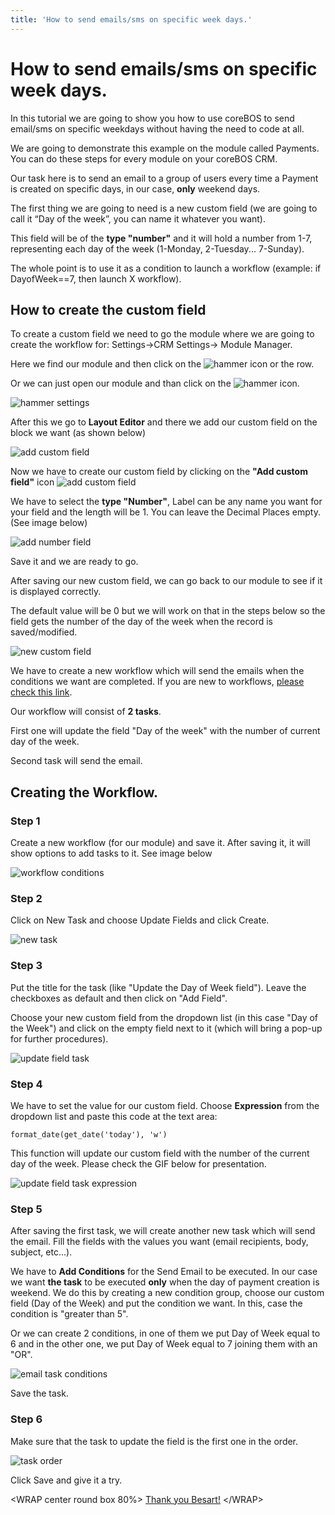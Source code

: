 ```yaml
---
title: 'How to send emails/sms on specific week days.'
---
```


How to send emails/sms on specific week days.
=============================================

In this tutorial we are going to show you how to use coreBOS to send
email/sms on specific weekdays without having the need to code at all.

We are going to demonstrate this example on the module called Payments.
You can do these steps for every module on your coreBOS CRM.

Our task here is to send an email to a group of users every time a
Payment is created on specific days, in our case, **only** weekend days.

The first thing we are going to need is a new custom field (we are going
to call it “Day of the week”, you can name it whatever you want).

This field will be of the **type "number"** and it will hold a number
from 1-7, representing each day of the week (1-Monday, 2-Tuesday...
7-Sunday).

The whole point is to use it as a condition to launch a workflow
(example: if DayofWeek==7, then launch X workflow).

How to create the custom field
------------------------------

To create a custom field we need to go the module where we are going to
create the workflow for: Settings-&gt;CRM Settings-&gt; Module Manager.

Here we find our module and then click on the
![hammer](/en/weekendwarning/image8.png) icon or the row.

Or we can just open our module and than click on the
![hammer](/en/weekendwarning/image8.png) icon.

<img src="/en/weekendwarning/image2.png" class="align-center" alt="hammer settings" />

After this we go to **Layout Editor** and there we add our custom field
on the block we want (as shown below)

<img src="/en/weekendwarning/image1.gif" class="align-center" alt="add custom field" />

Now we have to create our custom field by clicking on the **"Add custom
field"** icon ![add custom field](/en/weekendwarning/image3.png)

We have to select the **type "Number"**, Label can be any name you want
for your field and the length will be 1. You can leave the Decimal
Places empty. (See image below)

<img src="/en/weekendwarning/image10.png" class="align-center" alt="add number field" />

Save it and we are ready to go.

After saving our new custom field, we can go back to our module to see
if it is displayed correctly.

The default value will be 0 but we will work on that in the steps below
so the field gets the number of the day of the week when the record is
saved/modified.

<img src="/en/weekendwarning/image6.png" class="align-center" alt="new custom field" />

We have to create a new workflow which will send the emails when the
conditions we want are completed. If you are new to workflows, [please
check this link](/en/workflow_stepbystep).

Our workflow will consist of **2 tasks**.

First one will update the field "Day of the week" with the number of
current day of the week.

Second task will send the email.

Creating the Workflow.
----------------------

### Step 1

Create a new workflow (for our module) and save it. After saving it, it
will show options to add tasks to it. See image below

<img src="/en/weekendwarning/image4.png" class="align-center" alt="workflow conditions" />

### Step 2

Click on New Task and choose Update Fields and click Create.

<img src="/en/weekendwarning/image11.png" class="align-center" alt="new task" />

### Step 3

Put the title for the task (like "Update the Day of Week field"). Leave
the checkboxes as default and then click on "Add Field".

Choose your new custom field from the dropdown list (in this case "Day
of the Week") and click on the empty field next to it (which will bring
a pop-up for further procedures).

<img src="/en/weekendwarning/image12.png" class="align-center" alt="update field task" />

### Step 4

We have to set the value for our custom field. Choose **Expression**
from the dropdown list and paste this code at the text area:

    format_date(get_date('today'), 'w')

This function will update our custom field with the number of the
current day of the week. Please check the GIF below for presentation.

<img src="/en/weekendwarning/image9.gif" class="align-center" alt="update field task expression" />

### Step 5

After saving the first task, we will create another new task which will
send the email. Fill the fields with the values you want (email
recipients, body, subject, etc...).

We have to **Add Conditions** for the Send Email to be executed. In our
case we want **the task** to be executed **only** when the day of
payment creation is weekend. We do this by creating a new condition
group, choose our custom field (Day of the Week) and put the condition
we want. In this, case the condition is "greater than 5".

Or we can create 2 conditions, in one of them we put Day of Week equal
to 6 and in the other one, we put Day of Week equal to 7 joining them
with an "OR".

<img src="/en/weekendwarning/emailcondition.png" class="align-center" alt="email task conditions" />

Save the task.

### Step 6

Make sure that the task to update the field is the first one in the
order.

<img src="/en/weekendwarning/taskorder.png" class="align-center" alt="task order" />

Click Save and give it a try.

&lt;WRAP center round box 80%&gt; [Thank you
Besart!](https://github.com/besartmarku) &lt;/WRAP&gt;
